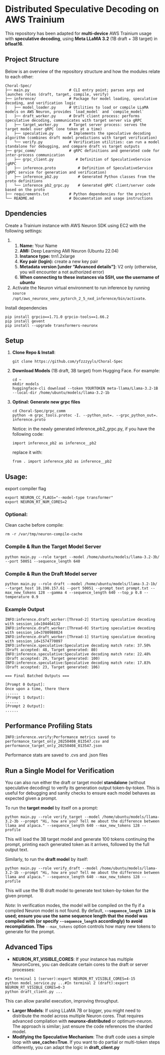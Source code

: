 # Distributed Speculative Decoding on AWS Trainium

This repository has been adapted for **multi-device** AWS Trainium usage with **speculative decoding**, using **Meta LLaMA 3.2** (1B draft + 3B target) in **bfloat16**.

## Project Structure

Below is an overview of the repository structure and how the modules relate to each other:

```
Choral-Spec/
├── main.py                  # CLI entry point; parses args and launches roles (draft, target, compile, verify)
├── inference/               # Package for model loading, speculative decoding, and verification logic
│   ├── model_loader.py      # Utilities to load or compile LLaMA models on AWS Neuron, provides `load_model` and `compile_model`
│   ├── draft_worker.py      # Draft client process: performs speculative decoding, communicates with target server via gRPC
│   ├── target_worker.py     # Target server process: serves the target model over gRPC (one token at a time)
│   ├── speculative.py       # Implements the speculative decoding algorithm (combines draft model predictions with target verification)
│   └── verify.py            # Verification utilities: can run a model standalone for debugging, and compare draft vs target outputs
├── grpc_comm/               # gRPC definitions and generated code for inter-process communication
│   ├── grpc_client.py          # Definition of SpeculativeService (gRPC 
│   ├── inference.proto          # Definition of SpeculativeService (gRPC service for generation and verification)
│   ├── inference_pb2.py         # Generated Python classes from the proto definitions
│   └── inference_pb2_grpc.py    # Generated gRPC client/server code based on the proto
├── requirements.txt         # Python dependencies for the project
└── README.md                # Documentation and usage instructions

```

## Dpendencies

Create a Trainium instance with AWS Neuron SDK using EC2 with the following settings:

1. 1. **Name:** Your Name
   2. **AMI:** Deep Learning AMI Neuron (Ubuntu 22.04)
   3. **Instance type:** trn1.2xlarge
   4. **Key pair (login):** create a new key pair
   5. **Metadata version [under “Advanced details”]:** V2 only (otherwise, you will encounter a not authorized error)
   6. **When connecting to these instances via SSH, use the username of *ubuntu***
2. Activate the Neuron virtual environment to run inference by running `source /opt/aws_neuronx_venv_pytorch_2_5_nxd_inference/bin/activate`.

Install dependencies

```
pip install grpcio==1.71.0 grpcio-tools==1.66.2
pip install gevent
pip install --upgrade transformers-neuronx
```

## Setup

1. **Clone Repo & Install**:

   ```
   git clone https://github.com/yfzzzyyls/Choral-Spec
   ```
2. **Download Models** (1B draft, 3B target) from Hugging Face. For example:

   ```
   cd ~
   mkdir models
   huggingface-cli download --token YOURTOKEN meta-llama/Llama-3.2-1B --local-dir /home/ubuntu/models/llama-3.2-1b
   ```
3. **Optinal: Generate new grpc files**

   ```
   cd Choral-Spec/grpc_comm
   python -m grpc_tools.protoc -I. --python_out=. --grpc_python_out=. inference.proto
   ```

   Notice: in the newly generated inference_pb2_grpc.py, if you have the following code:

   ```
   import inference_pb2 as inference__pb2
   ```

   replace it with:

   ```
   from . import inference_pb2 as inference__pb2
   ```

## **Usage:**

export compiler flag

```
export NEURON_CC_FLAGS="--model-type transformer"
export NEURON_RT_NUM_CORES=2
```

### **Optional:**

Clean cache before compile:

```
rm -r /var/tmp/neuron-compile-cache
```

### **Compile & Run the Target Model Server**

```
python main.py --role target --model /home/ubuntu/models/llama-3.2-3b/ --port 50051 --sequence_length 640
```

### **Compile & Run the Draft Model server**

```
python main.py --role draft --model /home/ubuntu/models/llama-3.2-1b/ --target_host 18.190.157.61 --port 50051 --prompt_text prompt.txt --max_new_tokens 128 --gamma 4 --sequence_length 640 --top_p 0.8 --temperature 0.9
```

### **Example Output**

```
INFO:inference.draft_worker:[Thread-2] Starting speculative decoding with session_id=104464132
INFO:inference.draft_worker:[Thread-0] Starting speculative decoding with session_id=3780988024
INFO:inference.draft_worker:[Thread-1] Starting speculative decoding with session_id=1574770097
INFO:inference.speculative:Speculative decoding match rate: 37.50% (Draft accepted: 48, Target generated: 80)
INFO:inference.speculative:Speculative decoding match rate: 22.48% (Draft accepted: 29, Target generated: 100)
INFO:inference.speculative:Speculative decoding match rate: 17.83% (Draft accepted: 23, Target generated: 106)

=== Final Batched Outputs ===

[Prompt 0 Output]:
Once upon a time, there there
......
[Prompt 1 Output]:
......
[Prompt 2 Output]:
......
```

## **Performance Profiling Stats**

```
INFO:inference.verify:Performance metrics saved to performance_target_only_20250408_013547.csv and performance_target_only_20250408_013547.json
```

Performance stats are saved to .cvs and .json files

## **Run a Single Model for Verification**

You can also run either the draft or target model **standalone** (without speculative decoding) to verify its generation output token-by-token. This is useful for debugging and sanity checks to ensure each model behaves as expected given a prompt.

To run the **target model** by itself on a prompt:

```
python main.py --role verify_target --model /home/ubuntu/models/llama-3.2-3b --prompt "Hi, how are you? Tell me about the difference between llama and alpaca." --sequence_length 640 --max_new_tokens 128 --profile
```

This will load the 3B target model and generate 100 tokens continuing the prompt, printing each generated token as it arrives, followed by the full output text.

Similarly, to run the **draft model** by itself:

```
python main.py --role verify_draft --model /home/ubuntu/models/llama-3.2-1b --prompt "Hi, how are you? Tell me about the difference between llama and alpaca." --sequence_length 640 --max_new_tokens 128 --profile
```

This will use the 1B draft model to generate text token-by-token for the given prompt.

*Note:* In verification modes, the model will be compiled on the fly if a compiled Neuron model is not found. By default, **`--sequence_length 128` is used; ensure you use the same sequence length that the model was compiled with (or specify** **`--sequence_length` accordingly) to avoid recompilation. The** `--max_tokens` option controls how many new tokens to generate for the prompt.

## **Advanced Tips**

* **NEURON_RT_VISIBLE_CORES**: If your instance has multiple NeuronCores, you can dedicate certain cores to the draft or server processes:

```
#In terminal 1 (server):export NEURON_RT_VISIBLE_CORES=4-15
python model_service.py ...#In terminal 2 (draft):export NEURON_RT_VISIBLE_CORES=0-3
python draft_client.py ...
```

This can allow parallel execution, improving throughput.

* **Larger Models**: If using LLaMA 7B or bigger, you might need to distribute the model across multiple Neuron cores. That requires advanced compilation with **neuronx-distributed** or optimum-neuron. The approach is similar; just ensure the code references the sharded model.
* **Modifying the Speculative Mechanism**: The draft code uses a simple loop with **use_cache=True**. If you want to do partial or multi-token steps differently, you can adapt the logic in **draft_client.py**
